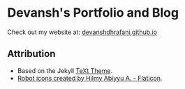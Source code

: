 # Devansh's Portfolio and Blog

Check out my website at: [devanshdhrafani.github.io](https://devanshdhrafani.github.io/)

## Attribution

- Based on the Jekyll [TeXt Theme](https://github.com/kitian616/jekyll-TeXt-theme).
- [Robot icons created by Hilmy Abiyyu A. - Flaticon](https://www.flaticon.com/free-icons/robot).